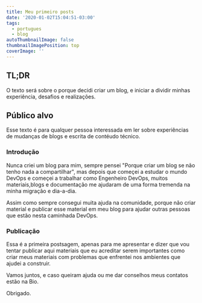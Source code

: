 ```yaml
---
title: Meu primeiro posts
date: '2020-01-02T15:04:51-03:00'
tags:
  - portugues
  - blog
autoThumbnailImage: false
thumbnailImagePosition: top
coverImage: ''
---
```

## TL;DR

O texto será sobre o porque decidi criar um blog, e iniciar a dividir minhas experiência, desafios e realizações.

## Público alvo

Esse texto é para qualquer pessoa interessada em ler sobre experiências 
de mudanças de blogs e escrita de contéudo técnico.

### Introdução

Nunca criei um blog para mim, sempre pensei "Porque criar um blog se não tenho nada a compartilhar", mas depois que começei a estudar o mundo DevOps e começei a trabalhar como Engenheiro DevOps, muitos materiais,blogs e documentação me ajudaram de uma forma tremenda na minha migração e dia-a-dia.

Assim como sempre consegui muita ajuda na comunidade, porque não criar material e publicar esse material em meu blog para ajudar outras pessoas que estão nesta caminhada DevOps.

### Publicação

Essa é a primeira postsagem, apenas para me apresentar e dizer que vou tentar publicar aqui materiais que eu acreditar serem importantes como criar meus materiais com problemas que enfrentei nos ambientes que ajudei a construir.

Vamos juntos, e caso queiram ajuda ou me dar conselhos meus contatos estão na Bio.

Obrigado.
